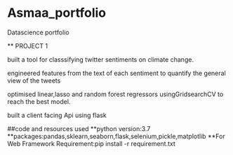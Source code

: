 # Asmaa_portfolio
Datascience portfolio

** PROJECT 1

built a tool for classsifying twitter sentiments on climate change.

engineered features from the text of each sentiment to quantify the general view of the tweets

optimised linear,lasso and random forest regressors usingGridsearchCV to reach the best model.

built a client facing Api using flask

##code and resources used **python version:3.7 **packages:pandas,sklearn,seaborn,flask,selenium,pickle,matplotlib **For Web Framework Requirement:pip install -r requirement.txt
